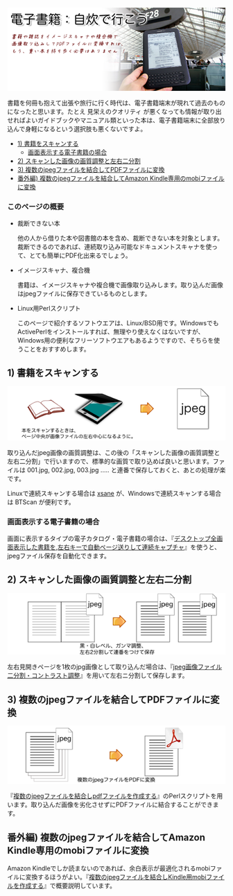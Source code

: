 ![電子書籍：自炊で行こう](readme_pics/title-img2pdf-at-cdg.png)

書籍を何冊も抱えて出張や旅行に行く時代は、電子書籍端末が現れて過去のものになったと思います。たとえ 見栄えのクオリティ が悪くなっても情報が取り出せればよいガイドブックやマニュアル類といった本は、電子書籍端末に全部放り込んで身軽になるという選択肢も悪くないですよ。

- [1) 書籍をスキャンする](#1-書籍をスキャンする)
  - [画面表示する電子書籍の場合](#画面表示する電子書籍の場合)
- [2)  スキャンした画像の画質調整と左右二分割](#2--スキャンした画像の画質調整と左右二分割)
- [3)  複数のjpegファイルを結合してPDFファイルに変換](#3--複数のjpegファイルを結合してpdfファイルに変換)
- [番外編) 複数のjpegファイルを結合してAmazon Kindle専用のmobiファイルに変換](#番外編-複数のjpegファイルを結合してamazon-kindle専用のmobiファイルに変換)

### このページの概要

* 裁断できない本

  他の人から借りた本や図書館の本を含め、裁断できない本を対象とします。裁断できるのであれば、連続取り込み可能なドキュメントスキャナを使って、とても簡単にPDF化出来るでしょう。

* イメージスキャナ、複合機

  書籍は、イメージスキャナや複合機で画像取り込みします。取り込んだ画像はjpegファイルに保存できているものとします。

* Linux用Perlスクリプト

  このページで紹介するソフトウエアは、Linux/BSD用です。WindowsでもActivePerlをインストールすれば、無理やり使えなくはないですが、Windows用の便利なフリーソフトウエアもあるようですので、そちらを使うことをおすすめします。

## 1) 書籍をスキャンする

  ![イメージスキャナで書籍をスキャンしjpgファイル化する](readme_pics/img2pdf-step1.png)

取り込んだjpeg画像の画質調整は、この後の「スキャンした画像の画質調整と左右二分割」で行いますので、標準的な画質で取り込めば良いと思います。ファイルは 001.jpg, 002.jpg, 003.jpg ..... と連番で保存しておくと、あとの処理が楽です。

Linuxで連続スキャンする場合は [xsane](http://www.sane-project.org/) が、Windowsで連続スキャンする場合は BTScan が便利です。

### 画面表示する電子書籍の場合

画面に表示するタイプの電子カタログ・電子書籍の場合は、『[デスクトップ全画面表示した書籍を,左右キーで自動ページ送りして連続キャプチャ](capture-desktopimage/)』を使うと、jpegファイル保存を自動化できます。

## 2)  スキャンした画像の画質調整と左右二分割 

  ![jpeg画像ファイル二分割・コントラスト調整 for 書籍スキャン](image-divider/readme_pics/img2pdf-step2.png)

左右見開きページを1枚のjpg画像として取り込んだ場合は、『[jpeg画像ファイル二分割・コントラスト調整](image-divider/)』を用いて左右ニ分割して保存します。

## 3)  複数のjpegファイルを結合してPDFファイルに変換 

  ![複数のjpegファイルを結合しpdfファイルを作成する](jpg2pdf/readme_pics/img2pdf-step3.png)

『[複数のjpegファイルを結合しpdfファイルを作成する](jpg2pdf/)』のPerlスクリプトを用います。取り込んだ画像を劣化させずにPDFファイルに結合することができます。

## 番外編) 複数のjpegファイルを結合してAmazon Kindle専用のmobiファイルに変換

Amazon Kindleでしか読まないのであれば、余白表示が最適化されるmobiファイルに変換するほうがよい。『[複数のjpegファイルを結合しKindle用mobiファイルを作成する](jpg2kindle/)』で概要説明しています。


